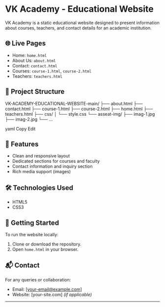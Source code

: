 # VK Academy - Educational Website

VK Academy is a static educational website designed to present information about courses, teachers, and contact details for an academic institution.

## 🌐 Live Pages

- Home: `home.html`
- About Us: `about.html`
- Contact: `contact.html`
- Courses: `course-1.html`, `course-2.html`
- Teachers: `teachers.html`

## 📁 Project Structure

VK-ACADEMY-EDUCATIONAL-WEBSITE-main/
├── about.html
├── contact.html
├── course-1.html
├── course-2.html
├── home.html
├── teachers.html
├── css/
│ └── style.css
└── asseat-img/
├── imag-1.jpg
├── imag-2.jpg
└── ...

yaml
Copy
Edit

## 🎨 Features

- Clean and responsive layout
- Dedicated sections for courses and faculty
- Contact information and inquiry section
- Rich media support (images)

## 🛠️ Technologies Used

- HTML5
- CSS3

## 🚀 Getting Started

To run the website locally:

1. Clone or download the repository.
2. Open `home.html` in your browser.

## 📬 Contact

For any queries or collaboration:
- Email: [your-email@example.com]
- Website: [your-site.com] *(if applicable)*

---
